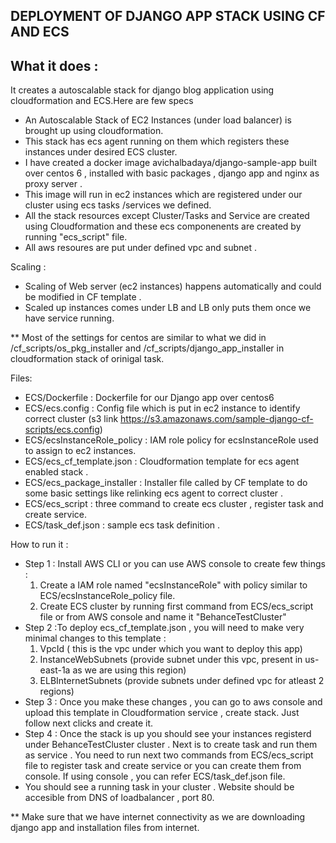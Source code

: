 ## DEPLOYMENT OF DJANGO APP STACK USING CF AND ECS

## What it does :

It creates a autoscalable stack for django blog application using cloudformation and ECS.Here are few specs
- An Autoscalable Stack of EC2 Instances (under load balancer) is brought up using cloudformation.
- This stack has ecs agent running on them which registers these instances under desired ECS cluster.
- I have created a docker image avichalbadaya/django-sample-app built over centos 6 , installed with basic packages , django app and nginx as proxy server .
- This image will run in ec2 instances which are registered under our cluster using ecs tasks /services we defined.
- All the stack resources except Cluster/Tasks and Service are created using Cloudformation and these ecs componenents are created by running "ecs_script" file.
- All aws resoures are put under defined vpc and subnet .

Scaling :
- Scaling of Web server (ec2 instances) happens automatically and could be modified in CF template .
- Scaled up instances comes under LB and LB only puts them once we have service running.

** Most of the settings for centos are similar to what we did in /cf_scripts/os_pkg_installer and /cf_scripts/django_app_installer in cloudformation stack of orinigal task.

Files:
- ECS/Dockerfile : Dockerfile for our Django app over centos6
- ECS/ecs.config : Config file which is put in ec2 instance to identify correct cluster (s3 link https://s3.amazonaws.com/sample-django-cf-scripts/ecs.config)
- ECS/ecsInstanceRole_policy : IAM role policy for ecsInstanceRole used to assign to ec2 instances.
- ECS/ecs_cf_template.json : Cloudformation template for ecs agent enabled stack .
- ECS/ecs_package_installer : Installer file called by CF template to do some basic settings like relinking ecs agent to correct cluster .
- ECS/ecs_script : three command to create ecs cluster , register task and create service. 
- ECS/task_def.json : sample ecs task definition .


How to run it :
- Step 1 : Install AWS CLI or you can use AWS console to create few things :
    1. Create a IAM role named "ecsInstanceRole" with policy similar to ECS/ecsInstanceRole_policy file.
    2. Create ECS cluster by running first command from ECS/ecs_script file or from AWS console and name it "BehanceTestCluster"
- Step 2 :To deploy ecs_cf_template.json , you will need to make very minimal changes to this template :
    1. VpcId ( this is the vpc under which you want to deploy this app)
    2. InstanceWebSubnets (provide subnet under this vpc, present in us-east-1a as we are using this region)
    3. ELBInternetSubnets (provide subnets under defined vpc for atleast 2 regions)
- Step 3 : Once you make these changes , you can go to aws console and upload this template in Cloudformation service , create stack. Just follow next clicks and create it.
- Step 4 : Once the stack is up you should see your instances registerd under BehanceTestCluster cluster . Next is to create task and run them as service . You need to run next two commands from ECS/ecs_script file to register task and create service or you can create them from console. If using console , you can refer ECS/task_def.json file. 
- You should see a running task in your cluster . Website should be accesible from DNS of loadbalancer , port 80. 

** Make sure that we have internet connectivity as we are downloading django app and installation files from internet.


